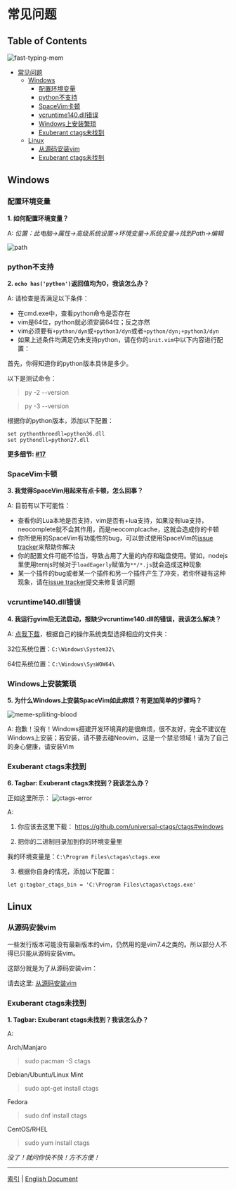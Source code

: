 # 常见问题 

## Table of Contents


![fast-typing-mem](https://gist.github.com/Gabirel/b71a01cce86df216abd4fd0968864942/raw/ac26a110fc873b06d810641f13882f2879821888/meme-fast-typying.gif)

* [常见问题](#常见问题)
   * [Windows](#windows)
      * [配置环境变量](#配置环境变量)
      * [python不支持](#python不支持)
      * [SpaceVim卡顿](#spacevim卡顿)
      * [vcruntime140.dll错误](#vcruntime140dll错误)
      * [Windows上安装繁琐](#windows上安装繁琐)
      * [Exuberant ctags未找到](#exuberant-ctags未找到)
   * [Linux](#linux)
      * [从源码安装vim](#从源码安装vim)
      * [Exuberant ctags未找到](#exuberant-ctags未找到-1)

## Windows

### 配置环境变量

**1. 如何配置环境变量？**

A: *位置：此电脑->属性->高级系统设置->环境变量->系统变量->找到Path->编辑*

![path][path-config]

### python不支持

**2. `echo has('python')`返回值均为0，我该怎么办？**

A: 请检查是否满足以下条件：

* 在cmd.exe中，查看python命令是否存在
* vim是64位，python就必须安装64位；反之亦然
* vim必须要有`+python/dyn`或`+python3/dyn`或者`+python/dyn;+python3/dyn`
* 如果上述条件均满足仍未支持python，请在你的`init.vim`中以下内容进行配置：

首先，你得知道你的python版本具体是多少。

以下是测试命令：

> py -2 --version

> py -3 --version

根据你的python版本，添加以下配置：

```viml
set pythonthreedll=python36.dll
set pythondll=python27.dll
```

**更多细节: [#17][issue-17]**


### SpaceVim卡顿

**3. 我觉得SpaceVim用起来有点卡顿，怎么回事？**

A: 目前有以下可能性：

* 查看你的Lua本地是否支持，vim是否有+lua支持，如果没有lua支持，neocomplete就不会其作用，而是neocomplcache，这就会造成你的卡顿
* 你所使用的SpaceVim有功能性的bug，可以尝试使用SpaceVim的[issue tracker][spacevim-issue-tracker]来帮助你解决
* 你的配置文件可能不恰当，导致占用了大量的内存和磁盘使用。譬如，nodejs里使用ternjs时候对于`loadEagerly`赋值为`**/*.js`就会造成这种现象
* 某一个插件的bug或者某一个插件和另一个插件产生了冲突，若你怀疑有这种现象，请在[issue tracker][spacevim-issue-tracker]提交来修复该问题

### vcruntime140.dll错误

**4. 我运行gvim后无法启动，报缺少vcruntime140.dll的错误，我该怎么解决？**

A: [点我下载][vcruntime140.dll]，根据自己的操作系统类型选择相应的文件夹：

32位系统位置：`C:\Windows\System32\`

64位系统位置：`C:\Windows\SysWOW64\`


### Windows上安装繁琐

**5. 为什么Windows上安装SpaceVim如此麻烦？有更加简单的步骤吗？**


![meme-spliiting-blood](https://gist.github.com/Gabirel/b71a01cce86df216abd4fd0968864942/raw/4418cda66a8170e73b0ee8afbd4383db6be057e9/meme-splitting-blood.jpg)

A: 抱歉！没有！Windows搭建开发环境真的是很麻烦，很不友好，完全不建议在Windows上安装；若安装，请不要去碰Neovim，这是一个禁忌领域！请为了自己的身心健康，请安装Vim

### Exuberant ctags未找到

**6. Tagbar: Exuberant ctags未找到？我该怎么办？**

正如这里所示：
![ctags-error][ctags-not-found]

A:

1. 你应该去这里下载： https://github.com/universal-ctags/ctags#windows

2. 把你的二进制目录加到你的环境变量里

我的环境变量是：`C:\Program Files\ctagas\ctags.exe`

3. 根据你自身的情况，添加以下配置：

```viml
let g:tagbar_ctags_bin = 'C:\Program Files\ctagas\ctags.exe'
```

## Linux

### 从源码安装vim

一些发行版本可能没有最新版本的vim，仍然用的是vim7.4之类的。所以部分人不得已只能从源码安装vim。

这部分就是为了从源码安装vim：

请去这里: [从源码安装vim][build-vim-from-source]

### Exuberant ctags未找到

**1. Tagbar: Exuberant ctags未找到？我该怎么办？**

A:

Arch/Manjaro

> sudo pacman -S ctags

Debian/Ubuntu/Linux Mint

> sudo apt-get install ctags

Fedora

> sudo dnf install ctags

CentOS/RHEL

> sudo yum install ctags

*没了！就问你快不快！方不方便！*

----------------

[索引](README.md#table-of-contents) | [English Document](../README.md#hack-spacevim)

[vcruntime140.dll]: https://www.dllme.com/dll/download/29939/vcruntime140.dll
[path-config]: https://gist.githubusercontent.com/Gabirel/b71a01cce86df216abd4fd0968864942/raw/08946a3643606420776fcc3fc4d43da6444806cc/path-config.PNG
[spacevim-issue-tracker]: https://github.com/spacevim/spacevim/issues
[ctags-not-found]: https://cloud.githubusercontent.com/assets/12933851/25282302/a868f3e0-26e2-11e7-8cfb-037f884a4702.png
[issue-17]: https://github.com/Gabirel/Hack-SpaceVim/issues/17
[build-vim-from-source]: https://github.com/Valloric/YouCompleteMe/wiki/Building-Vim-from-source
